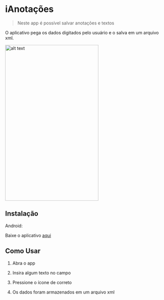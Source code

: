# iAnotações
> Neste app é possível salvar anotações e textos



O aplicativo pega os dados digitados pelo usuário e o salva em um arquivo xml.

<img src="https://user-images.githubusercontent.com/59422918/76123735-06360680-5fd8-11ea-8221-47f3bc4eb7ca.jpg" alt="alt text" width="300px" height="500px">


## Instalação

Android:

Baixe o aplicativo [aqui](https://github.com/pdrozz/iAnotacoes/raw/master/app-debug.apk)

## Como Usar

1. Abra o app

2. Insira algum texto no campo

3. Pressione o ícone de correto

4. Os dados foram armazenados em um arquivo xml

